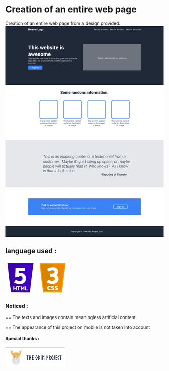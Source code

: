 # Creation of an entire web page

 Creation of an entire web page from a design provided.
 ![](asset/media/image/01.png)

 ## language used :

![](asset/media/image/html.png) ![](asset/media/image/css.png)


### Noticed :
== The texts and images contain meaningless artificial content.

== The appearance of this project on mobile is not taken into account
 #### Special thanks : 

![](asset/media/image/OdinProjet.png) 


